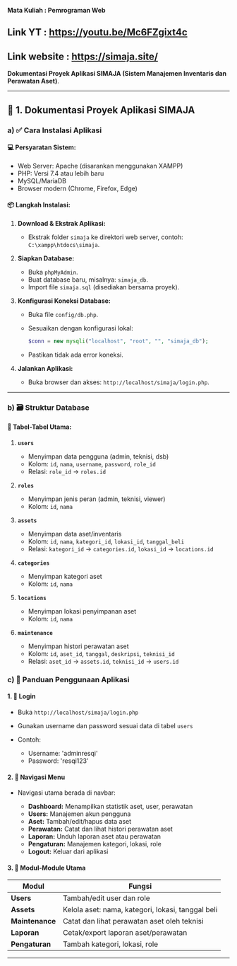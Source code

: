 **Mata Kuliah : Pemrograman Web**

## Link YT : https://youtu.be/Mc6FZgixt4c 
## Link website : https://simaja.site/ 


**Dokumentasi Proyek Aplikasi SIMAJA (Sistem Manajemen Inventaris dan Perawatan Aset)**.

---

## 📝 **1. Dokumentasi Proyek Aplikasi SIMAJA**

### a) ✅ **Cara Instalasi Aplikasi**

#### 💻 Persyaratan Sistem:

* Web Server: Apache (disarankan menggunakan XAMPP)
* PHP: Versi 7.4 atau lebih baru
* MySQL/MariaDB
* Browser modern (Chrome, Firefox, Edge)

#### 📦 Langkah Instalasi:

1. **Download & Ekstrak Aplikasi:**

   * Ekstrak folder `simaja` ke direktori web server, contoh: `C:\xampp\htdocs\simaja`.

2. **Siapkan Database:**

   * Buka `phpMyAdmin`.
   * Buat database baru, misalnya: `simaja_db`.
   * Import file `simaja.sql` (disediakan bersama proyek).

3. **Konfigurasi Koneksi Database:**

   * Buka file `config/db.php`.
   * Sesuaikan dengan konfigurasi lokal:

     ```php
     $conn = new mysqli("localhost", "root", "", "simaja_db");
     ```
   * Pastikan tidak ada error koneksi.

4. **Jalankan Aplikasi:**

   * Buka browser dan akses: `http://localhost/simaja/login.php`.

---

### b) 🗃️ **Struktur Database**

#### 📌 Tabel-Tabel Utama:

1. **`users`**

   * Menyimpan data pengguna (admin, teknisi, dsb)
   * Kolom: `id`, `nama`, `username`, `password`, `role_id`
   * Relasi: `role_id` → `roles.id`

2. **`roles`**

   * Menyimpan jenis peran (admin, teknisi, viewer)
   * Kolom: `id`, `nama`

3. **`assets`**

   * Menyimpan data aset/inventaris
   * Kolom: `id`, `nama`, `kategori_id`, `lokasi_id`, `tanggal_beli`
   * Relasi: `kategori_id` → `categories.id`, `lokasi_id` → `locations.id`

4. **`categories`**

   * Menyimpan kategori aset
   * Kolom: `id`, `nama`

5. **`locations`**

   * Menyimpan lokasi penyimpanan aset
   * Kolom: `id`, `nama`

6. **`maintenance`**

   * Menyimpan histori perawatan aset
   * Kolom: `id`, `aset_id`, `tanggal`, `deskripsi`, `teknisi_id`
   * Relasi: `aset_id` → `assets.id`, `teknisi_id` → `users.id`


### c) 📘 **Panduan Penggunaan Aplikasi**

#### 1. 🔐 **Login**

* Buka `http://localhost/simaja/login.php`
* Gunakan username dan password sesuai data di tabel `users`
* Contoh:

  * Username: 'adminresqi'
  * Password: 'resqi123'

#### 2. 🧭 **Navigasi Menu**

* Navigasi utama berada di navbar:

  * **Dashboard:** Menampilkan statistik aset, user, perawatan
  * **Users:** Manajemen akun pengguna
  * **Aset:** Tambah/edit/hapus data aset
  * **Perawatan:** Catat dan lihat histori perawatan aset
  * **Laporan:** Unduh laporan aset atau perawatan
  * **Pengaturan:** Manajemen kategori, lokasi, role
  * **Logout:** Keluar dari aplikasi

#### 3. 🧩 **Modul-Module Utama**

| Modul           | Fungsi                                            |
| --------------- | ------------------------------------------------- |
| **Users**       | Tambah/edit user dan role                         |
| **Assets**      | Kelola aset: nama, kategori, lokasi, tanggal beli |
| **Maintenance** | Catat dan lihat perawatan aset oleh teknisi       |
| **Laporan**     | Cetak/export laporan aset/perawatan               |
| **Pengaturan**  | Tambah kategori, lokasi, role                     |

---
